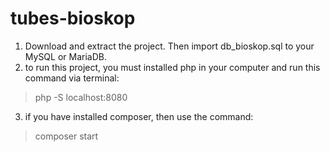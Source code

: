 # tubes-bioskop
1. Download and extract the project. Then import db_bioskop.sql to your MySQL or MariaDB.
2. to run this project, you must installed php in your computer and run this command via terminal:
> php -S localhost:8080

3. if you have installed composer, then use the command:
> composer start
